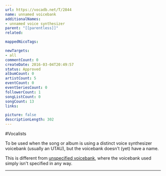 ```yaml
---
url: https://vocadb.net/T/2844
name: unnamed voicebank
additionalNames: 
- unnamed voice synthesizer
parent: "[[parentless]]"
related:

mappedNicoTags:

newTargets:
- all
commentCount: 0
createDate: 2016-03-04T20:49:57
status: Approved
albumCount: 0
artistCount: 5
eventCount: 0
eventSeriesCount: 0
followerCount: 1
songListCount: 0
songCount: 13
links: 

picture: false
descriptionLength: 302
---
```


#Vocalists

To be used when the song or album is using a distinct voice synthesizer voicebank (usually an UTAU), but the voicebank doesn't (yet) have a name.

This is different from [unspecified voicebank](http://vocadb.net/T/2982/unspecified-voicebank), where the voicebank used simply isn't specified in any way.

---

